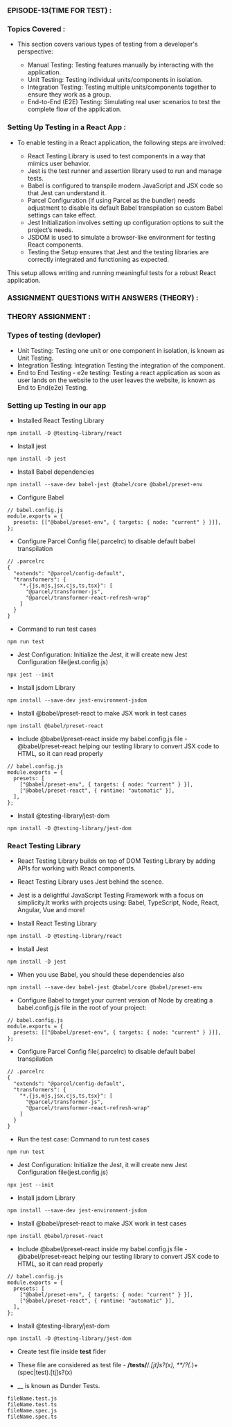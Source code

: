 ### EPISODE-13(TIME FOR TEST) :

### Topics Covered :

- This section covers various types of testing from a developer's perspective:

   - Manual Testing: Testing features manually by interacting with the application.
   - Unit Testing: Testing individual units/components in isolation.
   - Integration Testing: Testing multiple units/components together to ensure they work as a group.
   - End-to-End (E2E) Testing: Simulating real user scenarios to test the complete flow of the application.

### Setting Up Testing in a React App :

 - To enable testing in a React application, the following steps are involved:

    - React Testing Library is used to test components in a way that mimics user behavior.
    - Jest is the test runner and assertion library used to run and manage tests.
    - Babel is configured to transpile modern JavaScript and JSX code so that Jest can understand it.
    - Parcel Configuration (if using Parcel as the bundler) needs adjustment to disable its default Babel transpilation so custom Babel settings can take effect.
    - Jest Initialization involves setting up configuration options to suit the project’s needs.
    - JSDOM is used to simulate a browser-like environment for testing React components.
    - Testing the Setup ensures that Jest and the testing libraries are correctly integrated and functioning as expected.
    
This setup allows writing and running meaningful tests for a robust React application.

### ASSIGNMENT QUESTIONS WITH ANSWERS (THEORY) :

### THEORY ASSIGNMENT :


 ### Types of testing (devloper)
- Unit Testing: Testing one unit or one component in isolation, is known as Unit Testing.
- Integration Testing: Integration Testing the integration of the component.
- End to End Testing - e2e testing: Testing a react application as soon as user lands on the website   to  the user leaves the website, is known as End to End(e2e) Testing.


### Setting up Testing in our app
- Installed React Testing Library

`npm install -D @testing-library/react`

- Install jest

`npm install -D jest`

- Install Babel dependencies

`npm install --save-dev babel-jest @babel/core @babel/preset-env`

- Configure Babel

```
// babel.config.js
module.exports = {
  presets: [["@babel/preset-env", { targets: { node: "current" } }]],
};
```
- Configure Parcel Config file(.parcelrc) to disable default babel transpilation
```
// .parcelrc
{
  "extends": "@parcel/config-default",
  "transformers": {
    "*.{js,mjs,jsx,cjs,ts,tsx}": [
      "@parcel/transformer-js",
      "@parcel/transformer-react-refresh-wrap"
    ]
  }
}
```
- Command to run test cases

`npm run test`

- Jest Configuration: Initialize the Jest, it will create new Jest Configuration file(jest.config.js)

`npx jest --init`

- Install jsdom Library

`npm install --save-dev jest-environment-jsdom`

- Install @babel/preset-react to make JSX work in test cases

`npm install @babel/preset-react`

- Include @babel/preset-react inside my babel.config.js file - @babel/preset-react helping our testing library to convert JSX code to HTML, so it can read properly

```
// babel.config.js
module.exports = {
  presets: [
    ["@babel/preset-env", { targets: { node: "current" } }],
    ["@babel/preset-react", { runtime: "automatic" }],
  ],
};
```

- Install @testing-library/jest-dom

`npm install -D @testing-library/jest-dom`

### React Testing Library

- React Testing Library builds on top of DOM Testing Library by adding APIs for working with React components.

- React Testing Library uses Jest behind the scence.

- Jest is a delightful JavaScript Testing Framework with a focus on simplicity.It works with projects using: Babel, TypeScript, Node, React, Angular, Vue and more!

- Install React Testing Library

`npm install -D @testing-library/react`

- Install Jest

`npm install -D jest`

- When you use Babel, you should these dependencies also

`npm install --save-dev babel-jest @babel/core @babel/preset-env`

- Configure Babel to target your current version of Node by creating a babel.config.js file in the root of your project:

```
// babel.config.js
module.exports = {
  presets: [["@babel/preset-env", { targets: { node: "current" } }]],
};
```
- Configure Parcel Config file(.parcelrc) to disable default babel transpilation

```
// .parcelrc
{
  "extends": "@parcel/config-default",
  "transformers": {
    "*.{js,mjs,jsx,cjs,ts,tsx}": [
      "@parcel/transformer-js",
      "@parcel/transformer-react-refresh-wrap"
    ]
  }
}
```

- Run the test case: Command to run test cases

`npm run test`
- Jest Configuration: Initialize the Jest, it will create new Jest Configuration file(jest.config.js)

`npx jest --init`
- Install jsdom Library

`npm install --save-dev jest-environment-jsdom`

- Install @babel/preset-react to make JSX work in test cases

`npm install @babel/preset-react`

- Include @babel/preset-react inside my babel.config.js file - @babel/preset-react helping our testing library to convert JSX code to HTML, so it can read properly

```
// babel.config.js
module.exports = {
  presets: [
    ["@babel/preset-env", { targets: { node: "current" } }],
    ["@babel/preset-react", { runtime: "automatic" }],
  ],
};
```

- Install @testing-library/jest-dom

`npm install -D @testing-library/jest-dom`

- Create test file inside __test__ flder

- These file are considered as test file - **/__tests__/**/*.[jt]s?(x), **/?(*.)+(spec|test).[tj]s?(x)

- __ is known as Dunder Tests.

```
fileName.test.js
fileName.test.ts
fileName.spec.js
fileName.spec.ts
```











